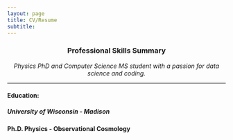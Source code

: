 ```yaml
---
layout: page
title: CV/Resume
subtitle: 
---
```


<center>
<h3> Professional Skills Summary </h3>
<em> Physics PhD and Computer Science MS student with a passion for data science and coding.</em>
</center>

--- 
 
<h4> Education: </h4>

<h5> <em> University of Wisconsin - Madison </em> </h5>

<strong> Ph.D. Physics - Observational Cosmology   </strong>


